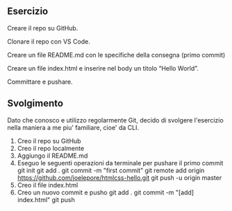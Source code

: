 ## Esercizio
Creare il repo su GitHub.

Clonare il repo con VS Code.

Creare un file README.md con le specifiche della consegna (primo commit)

Creare un file index.html e inserire nel body un titolo “Hello World”.

Committare e pushare.

## Svolgimento
Dato che conosco e utilizzo regolarmente Git, decido di svolgere l'esercizio nella maniera a me piu' familiare, cioe' da CLI.
1. Creo il repo su GitHub
2. Creo il repo localmente
3. Aggiungo il README.md
4. Eseguo le seguenti operazioni da terminale per pushare il primo commit 
    git init
    git add .
    git commit -m "first commit"
    git remote add origin https://github.com/joelepore/htmlcss-hello.git
    git push -u origin master
5. Creo il file index.html
6. Creo un nuovo commit e pusho
    git add .
    git commit -m "[add] index.html"
    git push
